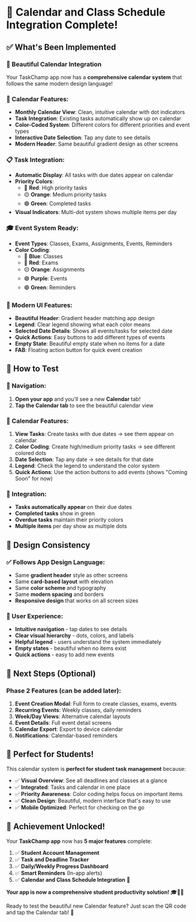 # 📅 Calendar and Class Schedule Integration Complete!

## ✅ **What's Been Implemented**

### **🌟 Beautiful Calendar Integration**
Your TaskChamp app now has a **comprehensive calendar system** that follows the same modern design language!

### **📅 Calendar Features:**
- **Monthly Calendar View**: Clean, intuitive calendar with dot indicators
- **Task Integration**: Existing tasks automatically show up on calendar
- **Color-Coded System**: Different colors for different priorities and event types
- **Interactive Date Selection**: Tap any date to see details
- **Modern Header**: Same beautiful gradient design as other screens

### **📋 Task Integration:**
- **Automatic Display**: All tasks with due dates appear on calendar
- **Priority Colors**: 
  - 🔴 **Red**: High priority tasks
  - 🟡 **Orange**: Medium priority tasks  
  - 🟢 **Green**: Completed tasks
- **Visual Indicators**: Multi-dot system shows multiple items per day

### **🎓 Event System Ready:**
- **Event Types**: Classes, Exams, Assignments, Events, Reminders
- **Color Coding**:
  - 🔵 **Blue**: Classes
  - 🔴 **Red**: Exams  
  - 🟡 **Orange**: Assignments
  - 🟣 **Purple**: Events
  - 🟢 **Green**: Reminders

### **📱 Modern UI Features:**
- **Beautiful Header**: Gradient header matching app design
- **Legend**: Clear legend showing what each color means
- **Selected Date Details**: Shows all events/tasks for selected date
- **Quick Actions**: Easy buttons to add different types of events
- **Empty State**: Beautiful empty state when no items for a date
- **FAB**: Floating action button for quick event creation

## 🧪 **How to Test**

### **📱 Navigation:**
1. **Open your app** and you'll see a new **Calendar** tab!
2. **Tap the Calendar tab** to see the beautiful calendar view

### **📅 Calendar Features:**
1. **View Tasks**: Create tasks with due dates → see them appear on calendar
2. **Color Coding**: Create high/medium priority tasks → see different colored dots
3. **Date Selection**: Tap any date → see details for that date
4. **Legend**: Check the legend to understand the color system
5. **Quick Actions**: Use the action buttons to add events (shows "Coming Soon" for now)

### **🎯 Integration:**
- **Tasks automatically appear** on their due dates
- **Completed tasks** show in green
- **Overdue tasks** maintain their priority colors
- **Multiple items** per day show as multiple dots

## 🎨 **Design Consistency**

### **✅ Follows App Design Language:**
- Same **gradient header** style as other screens
- Same **card-based layout** with elevation
- Same **color scheme** and typography
- Same **modern spacing** and borders
- **Responsive design** that works on all screen sizes

### **🎯 User Experience:**
- **Intuitive navigation** - tap dates to see details
- **Clear visual hierarchy** - dots, colors, and labels
- **Helpful legend** - users understand the system immediately
- **Empty states** - beautiful when no items exist
- **Quick actions** - easy to add new events

## 🚀 **Next Steps (Optional)**

### **Phase 2 Features** (can be added later):
1. **Event Creation Modal**: Full form to create classes, exams, events
2. **Recurring Events**: Weekly classes, daily reminders
3. **Week/Day Views**: Alternative calendar layouts  
4. **Event Details**: Full event detail screens
5. **Calendar Export**: Export to device calendar
6. **Notifications**: Calendar-based reminders

## 🎯 **Perfect for Students!**

This calendar system is **perfect for student task management** because:

- ✅ **Visual Overview**: See all deadlines and classes at a glance
- ✅ **Integrated**: Tasks and calendar in one place
- ✅ **Priority Awareness**: Color coding helps focus on important items
- ✅ **Clean Design**: Beautiful, modern interface that's easy to use
- ✅ **Mobile Optimized**: Perfect for checking on the go

## 🌟 **Achievement Unlocked!**

Your **TaskChamp app** now has **5 major features** complete:

1. ✅ **Student Account Management**
2. ✅ **Task and Deadline Tracker** 
3. ✅ **Daily/Weekly Progress Dashboard**
4. ✅ **Smart Reminders** (In-app alerts)
5. ✅ **Calendar and Class Schedule Integration** 🎉

**Your app is now a comprehensive student productivity solution!** 🎓📱✨

Ready to test the beautiful new Calendar feature? Just scan the QR code and tap the Calendar tab! 🚀

